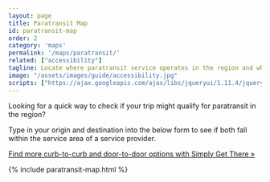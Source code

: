```yaml
---
layout: page
title: Paratransit Map
id: paratransit-map
order: 2
category: 'maps'
permalink: '/maps/paratransit/'
related: ["accessibility"]
tagline: Locate where paratransit service operates in the region and whether or not your trip falls into the service area.
image: "/assets/images/guide/accessibility.jpg"
scripts: ["https://ajax.googleapis.com/ajax/libs/jqueryui/1.11.4/jquery-ui.min.js", "/plan/plan-util.js", "https://api.tiles.mapbox.com/mapbox.js/plugins/turf/v2.0.0/turf.min.js"]
---
```


Looking for a quick way to check if your trip might qualify for paratransit in the region?

Type in your origin and destination into the below form to see if both fall within the service area of a service provider.

[Find more curb-to-curb and door-to-door options with Simply Get There »](http://simplygetthere.org/)

{% include paratransit-map.html %}
